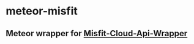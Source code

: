 # meteor-misfit
## Meteor wrapper for [Misfit-Cloud-Api-Wrapper](https://github.com/Chandler-Sun/misfit-cloud-api-wrapper) 

